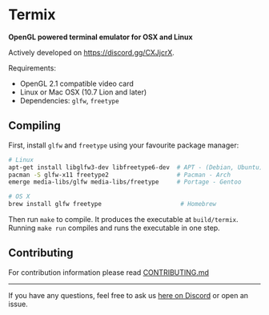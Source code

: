 # Termix
**OpenGL powered terminal emulator for OSX and Linux**

Actively developed on https://discord.gg/CXJjcrX.

Requirements:
* OpenGL 2.1 compatible video card
* Linux or Mac OSX (10.7 Lion and later)
* Dependencies: `glfw`, `freetype`

## Compiling

First, install `glfw` and `freetype` using your favourite package manager:
```sh
# Linux
apt-get install libglfw3-dev libfreetype6-dev  # APT - (Debian, Ubuntu)
pacman -S glfw-x11 freetype2                   # Pacman - Arch
emerge media-libs/glfw media-libs/freetype     # Portage - Gentoo

# OS X
brew install glfw freetype                      # Homebrew
```
Then run `make` to compile. It produces the executable at `build/termix`. Running `make run` compiles and runs the executable in one step.

## Contributing

For contribution information please read [CONTRIBUTING.md](https://github.com/Bfgeshka/termix/blob/master/CONTRIBUTING.md)

---

If you have any questions, feel free to ask us [here on Discord](https://discord.gg/CXJjcrX) or open an issue.
